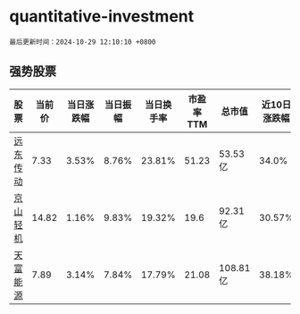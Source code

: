 # quantitative-investment

`最后更新时间：2024-10-29 12:10:10 +0800`

## 强势股票

|股票|当前价|当日涨跌幅|当日振幅|当日换手率|市盈率TTM|总市值|近10日涨跌幅|
|----|----|----|----|----|----|----|----|
|[远东传动](https://xueqiu.com/S/SZ002406)|7.33|3.53%|8.76%|23.81%|51.23|53.53亿|34.0%|
|[京山轻机](https://xueqiu.com/S/SZ000821)|14.82|1.16%|9.83%|19.32%|19.6|92.31亿|30.57%|
|[天富能源](https://xueqiu.com/S/SH600509)|7.89|3.14%|7.84%|17.79%|21.08|108.81亿|38.18%|

